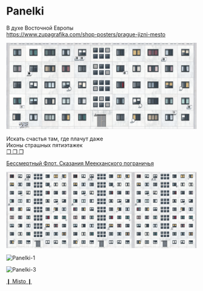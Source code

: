 # Panelki
В духе Восточной Европы  
https://www.zupagrafika.com/shop-posters/prague-jizni-mesto  

![Panelki-4](https://github.com/VikRudkovskaya/Panelki/raw/master/Pictures/Panelki-v4.png)  

Искать счастья там, где плачут даже  
Иконы страшных пятиэтажек   
[❒ ❒ ❒](https://www.youtube.com/watch?v=yKy4INHSERQ)  
  
[Бессмертный Флот. Сказания Меекханского пограничья](https://books.google.ee/books?id=9RPHDwAAQBAJ&pg=PT369&lpg=PT369&dq=%D0%B1%D0%B5%D1%81%D1%81%D0%BC%D0%B5%D1%80%D1%82%D0%BD%D1%8B%D0%B9+%D1%84%D0%BB%D0%BE%D1%82+%D1%81%D0%BA%D0%B0%D0%B7%D0%B0%D0%BD%D0%B8%D1%8F+%D0%BC%D0%B5%D0%B5%D0%BA%D1%85%D0%B0%D0%BD%D1%81%D0%BA%D0%BE%D0%B3%D0%BE+%D0%BF%D0%BE%D0%B3%D1%80%D0%B0%D0%BD%D0%B8%D1%87%D1%8C%D1%8F&source=bl&ots=BvK9bqNdQH&sig=ACfU3U0pl1J9naIaNaDpO4Xy-Gdp1Ms4mg&hl=en&sa=X&ved=2ahUKEwjIifXunqbtAhVSposKHeUcAfgQ6AEwAnoECAIQAg#v=onepage&q=%D0%B1%D0%B5%D1%81%D1%81%D0%BC%D0%B5%D1%80%D1%82%D0%BD%D1%8B%D0%B9%20%D1%84%D0%BB%D0%BE%D1%82%20%D1%81%D0%BA%D0%B0%D0%B7%D0%B0%D0%BD%D0%B8%D1%8F%20%D0%BC%D0%B5%D0%B5%D0%BA%D1%85%D0%B0%D0%BD%D1%81%D0%BA%D0%BE%D0%B3%D0%BE%20%D0%BF%D0%BE%D0%B3%D1%80%D0%B0%D0%BD%D0%B8%D1%87%D1%8C%D1%8F&f=false )

  
![Panelki-2](https://github.com/VikRudkovskaya/Panelki/raw/master/Pictures/Panelki-v3.png)  

![Panelki-1](https://github.com/VikRudkovskaya/Panelki/raw/master/Pictures/Panelki-v1.png)  

![Panelki-3](https://github.com/VikRudkovskaya/Panelki/raw/master/Pictures/Panelki-v2.png)  


[❙ Misto ❙](https://www.youtube.com/watch?v=sZjGvpb58oM)
